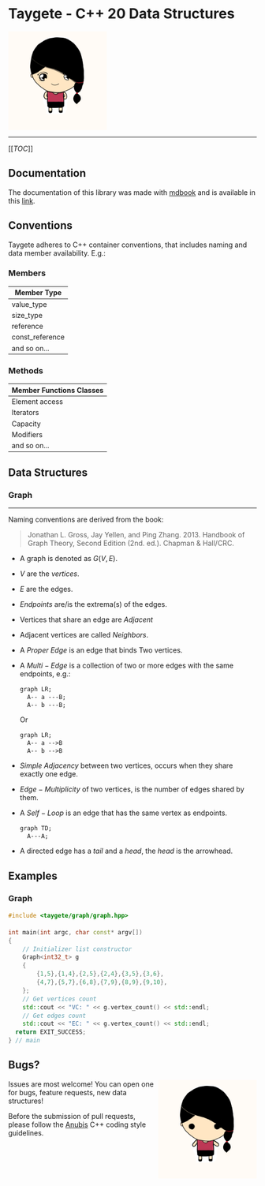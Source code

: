 # Taygete - C++ 20 Data Structures

<img align="center" width="200px" src="./doc/character/taygete.png">

---

[[_TOC_]]

## Documentation

The documentation of this library was made with [mdbook](https://rust-lang.github.io/mdBook/) and is available in this [link](https://formigoni.gitlab.io/taygete).

## Conventions

Taygete adheres to C++ container conventions, that includes naming and data member availability. E.g.:

### Members

| Member Type                          |
| -------------------------------------- |
| value_type                             |
| size_type                               |
| reference                               |
| const_reference                    |
| and so on... |

### Methods
| Member Functions Classes    |
| -------------------------------------- |
|  Element access                     |
| Iterators                                  |
| Capacity                                 |
| Modifiers                                |
|  and so on...                           |


## Data Structures

### Graph

---

Naming conventions are derived from the book:

> Jonathan L. Gross, Jay Yellen, and Ping Zhang. 2013. Handbook of Graph Theory, Second Edition (2nd. ed.). Chapman & Hall/CRC.

* A graph is denoted as $`G(V,E)`$.

* $`V`$ are the _vertices_.

* $`E`$ are the edges.

* $`Endpoints`$ are/is the extrema(s) of the edges.

* Vertices that share an edge are $`Adjacent`$

* Adjacent vertices are called $`Neighbors`$.

* A $`Proper\ Edge`$ is an edge that binds Two vertices.

* A $`Multi-Edge`$ is a collection of two or more edges with the same endpoints, e.g.:

  ```mermaid
  graph LR;
  	A-- a ---B;
  	A-- b ---B;
  ```
  
  Or
  
  ```mermaid
  graph LR;
  	A-- a -->B
  	A-- b -->B
  ```

* $`Simple\ Adjacency`$ between two vertices, occurs when they share exactly one edge.

* $`Edge-Multiplicity`$ of two vertices,  is the number of edges shared by them.

* A $`Self-Loop`$ is an edge that has the same vertex as endpoints.

  ```mermaid
  graph TD;
  	A---A;
  ```

* A directed edge has a $`tail`$ and a $`head`$, the $`head`$ is the arrowhead.

## Examples

### Graph

```cpp
#include <taygete/graph/graph.hpp>

int main(int argc, char const* argv[])
{
    // Initializer list constructor
    Graph<int32_t> g
    {
        {1,5},{1,4},{2,5},{2,4},{3,5},{3,6},
        {4,7},{5,7},{6,8},{7,9},{8,9},{9,10},
    };
    // Get vertices count
    std::cout << "VC: " << g.vertex_count() << std::endl;
    // Get edges count
    std::cout << "EC: " << g.vertex_count() << std::endl;
  return EXIT_SUCCESS;
} // main
```



## Bugs?

<img align="right" width="200px" src="./doc/character/taygete-shocked.png"> Issues are most welcome! You can open one for bugs, feature requests, new data structures!

Before the submission of pull requests, please follow the [Anubis](https://formigoni.gitlab.io/anubis/) C++ coding style guidelines.

